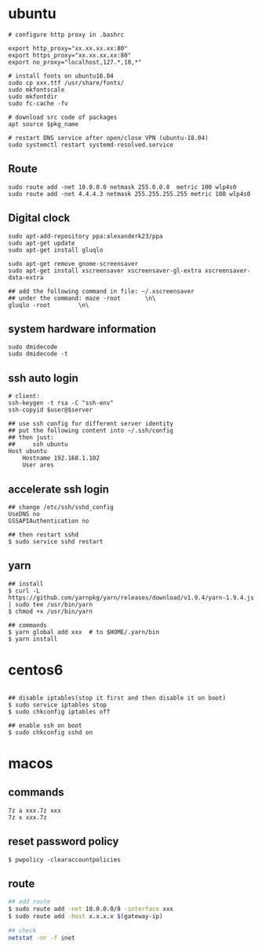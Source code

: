 # ubuntu

```shell
# configure http proxy in .bashrc

export http_proxy="xx.xx.xx.xx:80"
export https_proxy="xx.xx.xx.xx:80"
export no_proxy="localhost,127.*,10,*"

# install fonts on ubuntu16.04
sudo cp xxx.ttf /usr/share/fonts/
sudo mkfontscale
sudo mkfontdir
sudo fc-cache -fv

# download src code of packages
apt source $pkg_name

# restart DNS service after open/close VPN (ubuntu-18.04)
sudo systemctl restart systemd-resolved.service

```

## Route

```shell
sudo route add -net 10.0.0.0 netmask 255.0.0.0  metric 100 wlp4s0
sudo route add -net 4.4.4.3 netmask 255.255.255.255 metric 100 wlp4s0
```

## Digital clock

```shell
sudo apt-add-repository ppa:alexanderk23/ppa
sudo apt-get update
sudo apt-get install gluqlo

sudo apt-get remove gnome-screensaver
sudo apt-get install xscreensaver xscreensaver-gl-extra xscreensaver-data-extra

## add the following command in file: ~/.xscreensaver
## under the command: maze -root       \n\
gluqlo -root		\n\
```

## system hardware information

```shell
sudo dmidecode
sudo dmidecode -t
```

## ssh auto login

```shell
# client:
ssh-keygen -t rsa -C "ssh-env"
ssh-copyid $user@$server

```

```shell
## use ssh config for different server identity
## put the following content into ~/.ssh/config
## then just:
##     ssh ubuntu
Host ubuntu
	Hostname 192.168.1.102
	User ares

```
## accelerate ssh login

```shell
## change /etc/ssh/sshd_config
UseDNS no
GSSAPIAuthentication no

## then restart sshd
$ sudo service sshd restart

```

## yarn

```shell
## install
$ curl -L https://github.com/yarnpkg/yarn/releases/download/v1.9.4/yarn-1.9.4.js | sudo tee /usr/bin/yarn
$ chmod +x /usr/bin/yarn

## commands
$ yarn global add xxx  # to $HOME/.yarn/bin
$ yarn install

```

# centos6

```shell

## disable iptables(stop it first and then disable it on boot)
$ sudo service iptables stop
$ sudo chkconfig iptables off

## enable ssh on boot
$ sudo chkconfig sshd on

```

# macos

## commands
```shell
7z a xxx.7z xxx
7z x xxx.7z
```

## reset password policy
```shell
$ pwpolicy -clearaccountpolicies
```

## route

```bash
## add route
$ sudo route add -net 10.0.0.0/8 -interface xxx
$ sudo route add -host x.x.x.x $(gateway-ip)

## check
netstat -nr -f inet

```

